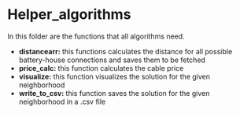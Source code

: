 # Helper_algorithms

In this folder are the functions that all algorithms need.

* **distancearr:** this functions calculates the distance for all possible battery-house connections and saves them to be fetched
* **price_calc:** this function calculates the cable price
* **visualize:** this function visualizes the solution for the given neighborhood
* **write_to_csv:** this function saves the solution for the given neighborhood in a .csv file

